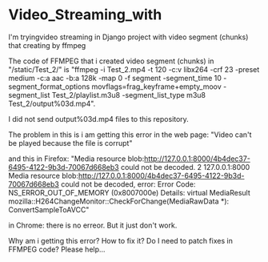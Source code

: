# Video_Streaming_with
I'm tryingvideo streaming in Django project with video segment (chunks) that creating by ffmpeg

The code of FFMPEG that i created video segment (chunks) in "/static/Test_2/"  is "ffmpeg -i Test_2.mp4 -t 120 -c:v libx264 -crf 23 -preset medium -c:a aac -b:a 128k -map 0 -f segment -segment_time 10 -segment_format_options movflags=frag_keyframe+empty_moov -segment_list Test_2/playlist.m3u8 -segment_list_type m3u8 Test_2/output%03d.mp4".

I did not send output%03d.mp4 files to this repository.

The problem in this is i am getting this error in the web page: "Video can't be played because the file is corrupt"

and this in Firefox: "Media resource blob:http://127.0.0.1:8000/4b4dec37-6495-4122-9b3d-70067d668eb3 could not be decoded. 2 127.0.0.1:8000
Media resource blob:http://127.0.0.1:8000/4b4dec37-6495-4122-9b3d-70067d668eb3 could not be decoded, error: Error Code: NS_ERROR_OUT_OF_MEMORY (0x8007000e)
Details: virtual MediaResult mozilla::H264ChangeMonitor::CheckForChange(MediaRawData *): ConvertSampleToAVCC"

in Chrome: there is no erreor. But it just don't work.

Why am i getting this error? How to fix it? Do I need to patch fixes in FFMPEG code? Please help...
